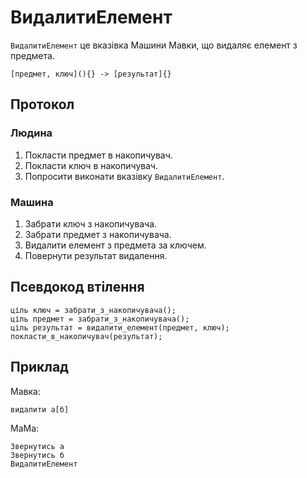 # ВидалитиЕлемент

`ВидалитиЕлемент` <keyword>це</keyword> вказівка <subject>Машини Мавки</subject>, що видаляє елемент з предмета.

```
[предмет, ключ](){} -> [результат]{}
```

## Протокол

### Людина

1. Покласти предмет в накопичувач.
2. Покласти ключ в накопичувач.
3. Попросити виконати вказівку `ВидалитиЕлемент`.

### Машина

1. Забрати ключ з накопичувача.
2. Забрати предмет з накопичувача.
3. Видалити елемент з предмета за ключем.
4. Повернути результат видалення.

## Псевдокод втілення

```ціль
ціль ключ = забрати_з_накопичувача();
ціль предмет = забрати_з_накопичувача();
ціль результат = видалити_елемент(предмет, ключ);
покласти_в_накопичувач(результат);
```

## Приклад

<subject>Мавка</subject>:

```мавка
видалити а[б]
```

<subject>МаМа</subject>:

```мама
Звернутись а
Звернутись б
ВидалитиЕлемент
```